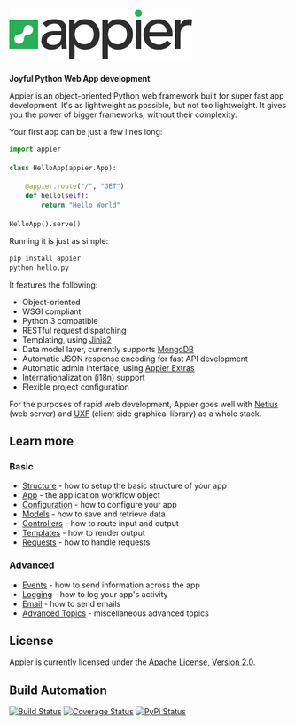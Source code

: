 # [![Appier Framework](res/logo.png)](http://appier.hive.pt)

**Joyful Python Web App development**

Appier is an object-oriented Python web framework built for super fast app development.
It's as lightweight as possible, but not too lightweight.
It gives you the power of bigger frameworks, without their complexity.

Your first app can be just a few lines long:

```python
import appier

class HelloApp(appier.App):

    @appier.route("/", "GET")
    def hello(self): 
        return "Hello World"

HelloApp().serve()
```

Running it is just as simple:

```bash
pip install appier
python hello.py
```

It features the following:

* Object-oriented
* WSGI compliant
* Python 3 compatible
* RESTful request dispatching
* Templating, using [Jinja2](http://jinja.pocoo.org/)
* Data model layer, currently supports [MongoDB](http://www.mongodb.org/)
* Automatic JSON response encoding for fast API development
* Automatic admin interface, using [Appier Extras](http://appier_extras.hive.pt)
* Internationalization (i18n) support
* Flexible project configuration

For the purposes of rapid web development, Appier goes well with [Netius](http://netius.hive.pt) 
(web server) and [UXF](http://uxf.hive.pt) (client side graphical library) as a whole stack.

## Learn more

### Basic
* [Structure](doc/structure.md) - how to setup the basic structure of your app
* [App](doc/app.md) - the application workflow object
* [Configuration](doc/configuration.md) - how to configure your app
* [Models](doc/models.md) - how to save and retrieve data
* [Controllers](doc/controllers.md) - how to route input and output
* [Templates](doc/templates.md) - how to render output
* [Requests](doc/requests.md) - how to handle requests

### Advanced
* [Events](doc/events.md) - how to send information across the app
* [Logging](doc/logging.md) - how to log your app's activity
* [Email](doc/email.md) - how to send emails
* [Advanced Topics](doc/advanced.md) - miscellaneous advanced topics

## License

Appier is currently licensed under the [Apache License, Version 2.0](http://www.apache.org/licenses/).

## Build Automation

[![Build Status](https://travis-ci.org/hivesolutions/appier.png?branch=master)](https://travis-ci.org/hivesolutions/appier)
[![Coverage Status](https://coveralls.io/repos/hivesolutions/appier/badge.png?branch=master)](https://coveralls.io/r/hivesolutions/appier?branch=master)
[![PyPi Status](https://pypip.in/v/appier/badge.png)](https://pypi.python.org/pypi/appier)
